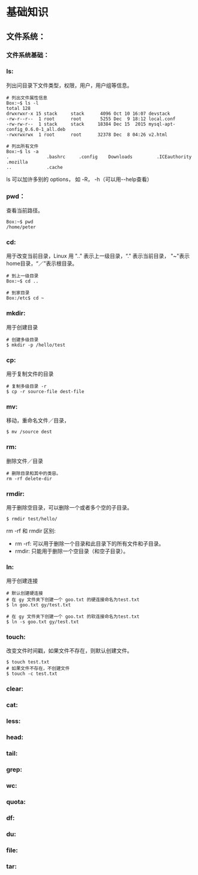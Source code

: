 # 基础知识
## 文件系统：
### 文件系统基础：
    
### ls:

列出问目录下文件类型，权限，用户，用户组等信息。

```
# 列出文件属性信息
Box:~$ ls -l
total 128
drwxrwxr-x 15 stack     stack      4096 Oct 10 16:07 devstack
-rw-r--r--  1 root      root       5255 Dec  9 18:12 local.conf
-rw-rw-r--  1 stack     stack     18384 Dec 15  2015 mysql-apt-config_0.6.0-1_all.deb
-rwxrwxrwx  1 root      root      32378 Dec  8 04:26 v2.html

# 列出所有文件
Box:~$ ls -a
.              .bashrc     .config    Downloads         .ICEauthority  .mozilla          
..             .cache
```

ls 可以加许多别的 options， 如 -R， -h（可以用--help查看）

### pwd：

查看当前路径。

```
Box:~$ pwd
/home/peter
```

### cd:

用于改变当前目录，Linux 用 ".." 表示上一级目录，“.” 表示当前目录， "~"表示home目录，“／”表示根目录。

```
# 到上一级目录
Box:~$ cd ..

# 到家目录
Box:/etc$ cd ~
```

### mkdir:
用于创建目录

```
# 创建多级目录
$ mkdir -p /hello/test
```

### cp:
用于复制文件的目录
```
# 复制多级目录 -r
$ cp -r source-file dest-file
```

### mv:
移动，重命名文件／目录，
```
$ mv /source dest
```

### rm:
删除文件／目录
```
# 删除目录和其中的类容。
rm -rf delete-dir
```

### rmdir:
用于删除空目录，可以删除一个或者多个空的子目录。
```
$ rmdir test/hello/
```
rm -rf 和 rmdir 区别:
- rm -rf: 可以用于删除一个目录和此目录下的所有文件和子目录。
- rmdir: 只能用于删除一个空目录（和空子目录）。

### ln:
用于创建连接
```
# 默认创建硬连接
# 在 gy 文件夹下创建一个 goo.txt 的硬连接命名为test.txt
$ ln goo.txt gy/test.txt

# 在 gy 文件夹下创建一个 goo.txt 的软连接命名为test.txt
$ ln -s goo.txt gy/test.txt
```

### touch:
改变文件时间戳，如果文件不存在，则默认创建文件。
```
$ touch test.txt
# 如果文件不存在，不创建文件
$ touch -c test.txt
```

### clear:

### cat:

### less:

### head:

### tail:

### grep:

### wc:

### quota:

### df:

### du:

### file:

### tar:



